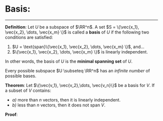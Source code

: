 # Basis:

***


**Definition**: Let $U$ be a subspace of $\RR^n$. A set $S = \{\vec{x_1}, \vec{x_2}, \dots, \vec{x_m} \}$ is called a **basis** of $U$ if the following two conditions are satisfied:

1. $U = \text{span}\{\vec{x_1}, \vec{x_2}, \dots, \vec{x_m} \}$, and...
2. $\{\vec{x_1}, \vec{x_2}, \dots, \vec{x_m} \}$ is linearly independent. 

In other words, the basis of $U$ is the **minimal spanning set** of $U$.

Every possible subspace $U \subseteq \RR^n$ has an *infinite number* of possible bases. 


**Theorem**: Let $\{\vec{v_1}, \vec{v_2},\dots, \vec{v_n}\}$ be a basis for $V$. If a subset of $V$ contains:

- *a)* more than $n$ vectors, then it is linearly independent.
- *b)* less than $n$ vectors, then it does not span $V$.


**Proof**: 
